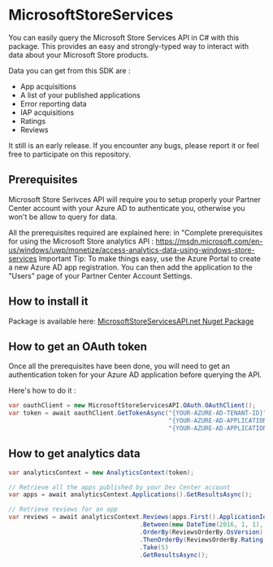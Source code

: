 # MicrosoftStoreServices
You can easily query the Microsoft Store Services API in C# with this package.
This provides an easy and strongly-typed way to interact with data about your Microsoft Store products.

Data you can get from this SDK are :
- App acquisitions
- A list of your published applications
- Error reporting data
- IAP acquisitions
- Ratings
- Reviews

It still is an early release.
If you encounter any bugs, please report it or feel free to participate on this repository.

Prerequisites
-------
Microsoft Store Serivces API will require you to setup properly your Partner Center account with your Azure AD to authenticate you, otherwise you won't be allow to query for data.

All the prerequisites required are explained here: in "Complete prerequisites for using the Microsoft Store analytics API : https://msdn.microsoft.com/en-us/windows/uwp/monetize/access-analytics-data-using-windows-store-services
Important Tip: To make things easy, use the Azure Portal to create a new Azure AD app registration. You can then add the application to the "Users" page of your Partner Center Account Settings.

How to install it
-------
Package is available here: [MicrosoftStoreServicesAPI.net Nuget Package](https://www.nuget.org/packages/MicrosoftStoreServicesAPI.Net/)


How to get an OAuth token
-------
Once all the prerequisites have been done, you will need to get an authentication token for your Azure AD application before querying the API.

Here's how to do it :
```csharp
var oauthClient = new MicrosoftStoreServicesAPI.OAuth.OAuthClient();
var token = await oauthClient.GetTokenAsync("{YOUR-AZURE-AD-TENANT-ID}",
                                            "{YOUR-AZURE-AD-APPLICATION-CLIENT-ID}",
                                            "{YOUR-AZURE-AD-APPLICATION-SECRETKEY}");
```


How to get analytics data
-------
```csharp
var analyticsContext = new AnalyticsContext(token);

// Retrieve all the apps published by your Dev Center account
var apps = await analyticsContext.Applications().GetResultsAsync();

// Retrieve reviews for an app
var reviews = await analyticsContext.Reviews(apps.First().ApplicationId)
                                    .Between(new DateTime(2016, 1, 1), DateTime.Now)
                                    .OrderBy(ReviewsOrderBy.OsVersion)
                                    .ThenOrderBy(ReviewsOrderBy.Rating, OrderByDirections.Descending)
                                    .Take(5)
                                    .GetResultsAsync();
```
